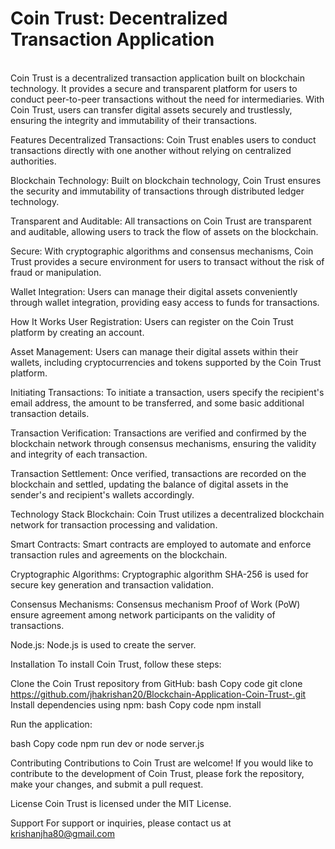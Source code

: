 <h1>Coin Trust: Decentralized Transaction Application</h1><br>
Coin Trust is a decentralized transaction application built on blockchain technology. It provides a secure and transparent platform for users to conduct peer-to-peer transactions without the need for intermediaries. With Coin Trust, users can transfer digital assets securely and trustlessly, ensuring the integrity and immutability of their transactions.

Features
Decentralized Transactions: Coin Trust enables users to conduct transactions directly with one another without relying on centralized authorities.

Blockchain Technology: Built on blockchain technology, Coin Trust ensures the security and immutability of transactions through distributed ledger technology.

Transparent and Auditable: All transactions on Coin Trust are transparent and auditable, allowing users to track the flow of assets on the blockchain.

Secure: With cryptographic algorithms and consensus mechanisms, Coin Trust provides a secure environment for users to transact without the risk of fraud or manipulation.

Wallet Integration: Users can manage their digital assets conveniently through wallet integration, providing easy access to funds for transactions.

How It Works
User Registration: Users can register on the Coin Trust platform by creating an account.

Asset Management: Users can manage their digital assets within their wallets, including cryptocurrencies and tokens supported by the Coin Trust platform.

Initiating Transactions: To initiate a transaction, users specify the recipient's email address, the amount to be transferred, and some basic additional transaction details.

Transaction Verification: Transactions are verified and confirmed by the blockchain network through consensus mechanisms, ensuring the validity and integrity of each transaction.

Transaction Settlement: Once verified, transactions are recorded on the blockchain and settled, updating the balance of digital assets in the sender's and recipient's wallets accordingly.

Technology Stack
Blockchain: Coin Trust utilizes a decentralized blockchain network for transaction processing and validation.

Smart Contracts: Smart contracts are employed to automate and enforce transaction rules and agreements on the blockchain.

Cryptographic Algorithms: Cryptographic algorithm SHA-256 is used for secure key generation and transaction validation.

Consensus Mechanisms: Consensus mechanism Proof of Work (PoW) ensure agreement among network participants on the validity of transactions.

Node.js: Node.js is used to create the server.

Installation
To install Coin Trust, follow these steps:

Clone the Coin Trust repository from GitHub:
bash
Copy code
git clone https://github.com/jhakrishan20/Blockchain-Application-Coin-Trust-.git
Install dependencies using npm:
bash
Copy code
npm install

Run the application:

bash
Copy code
npm run dev   or   node server.js  

Contributing
Contributions to Coin Trust are welcome! If you would like to contribute to the development of Coin Trust, please fork the repository, make your changes, and submit a pull request.

License
Coin Trust is licensed under the MIT License.

Support
For support or inquiries, please contact us at krishanjha80@gmail.com




